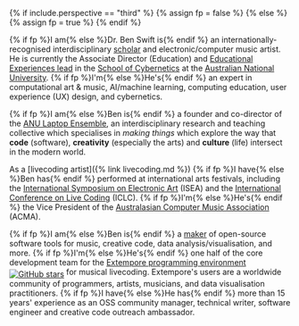 {% if include.perspective == "third" %}
{% assign fp = false %}
{% else %}
{% assign fp = true %}
{% endif %}

{% if fp %}I am{% else %}Dr. Ben Swift is{% endif %} an
internationally-recognised interdisciplinary
[scholar](https://scholar.google.com/citations?user=OQdYgLEAAAAJ) and
electronic/computer music artist. He is currently the Associate Director
(Education) and [Educational Experiences
lead](https://cybernetics.anu.edu.au/people/ben-swift/) in the [School of
Cybernetics](https://cybernetics.anu.edu.au/) at the [Australian National
University](https://anu.edu.au). {% if fp %}I'm{% else %}He's{% endif %} an
expert in computational art & music, AI/machine learning, computing education,
user experience (UX) design, and cybernetics.

{% if fp %}I am{% else %}Ben is{% endif %} a founder and co-director of the [ANU
Laptop Ensemble](https://comp.anu.edu.au/courses/laptop-ensemble/), an
interdisciplinary research and teaching collective which specialises in _making
things_ which explore the way that **code** (software), **creativity**
(especially the arts) and **culture** (life) intersect in the modern world.

As a [livecoding artist]({% link livecoding.md %}) {% if fp %}I have{% else
%}Ben has{% endif %} performed at international arts festivals, including the
[International Symposium on Electronic Art](https://www.isea-web.org) (ISEA) and
the [International Conference on Live Coding](https://iclc.toplap.org) (ICLC).
{% if fp %}I'm{% else %}He's{% endif %} the Vice President of the [Australasian
Computer Music Association](https://computermusic.org.au) (ACMA).

{% if fp %}I am{% else %}Ben is{% endif %} a
[maker](https://github.com/benswift) of open-source software tools for music,
creative code, data analysis/visualisation, and more. {% if fp %}I'm{% else
%}He's{% endif %} one half of the core development team for the [Extempore
programming environment](https://github.com/digego/extempore) <a
style="vertical-align: sub;"
href="https://github.com/digego/extempore/stargazers"><img style="width:unset;"
alt="GitHub stars"
src="https://img.shields.io/github/stars/digego/extempore"></a> for musical
livecoding. Extempore's users are a worldwide community of programmers, artists,
musicians, and data visualisation practitioners. {% if fp %}I have{% else %}He
has{% endif %} more than 15 years' experience as an OSS community manager,
technical writer, software engineer and creative code outreach ambassador.
